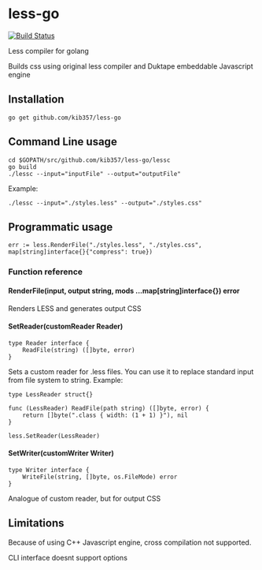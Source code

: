# less-go

[![Build Status](https://secure.travis-ci.org/kib357/less-go.png?branch=master)](http://travis-ci.org/kib357/less-go)

Less compiler for golang

Builds css using original less compiler and Duktape embeddable Javascript engine

## Installation

    go get github.com/kib357/less-go

## Command Line usage

    cd $GOPATH/src/github.com/kib357/less-go/lessc
    go build
    ./lessc --input="inputFile" --output="outputFile"

Example:

    ./lessc --input="./styles.less" --output="./styles.css"

## Programmatic usage

    err := less.RenderFile("./styles.less", "./styles.css", map[string]interface{}{"compress": true})
    
### Function reference

#### RenderFile(input, output string, mods ...map[string]interface{}) error

Renders LESS and generates output CSS

#### SetReader(customReader Reader)

    type Reader interface {
	    ReadFile(string) ([]byte, error)
    }

Sets a custom reader for .less files. You can use it to replace standard input from file system to string. Example:

    type LessReader struct{}

    func (LessReader) ReadFile(path string) ([]byte, error) {
	    return []byte(".class { width: (1 + 1) }"), nil
    }
    
    less.SetReader(LessReader)
    
#### SetWriter(customWriter Writer)

    type Writer interface {
	    WriteFile(string, []byte, os.FileMode) error
    }
    
Analogue of custom reader, but for output CSS

## Limitations

Because of using C++ Javascript engine, cross compilation not supported.

CLI interface doesnt support options
